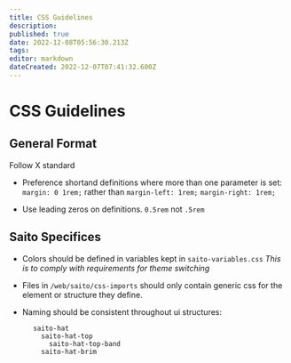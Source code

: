 ```yaml
---
title: CSS Guidelines
description: 
published: true
date: 2022-12-08T05:56:30.213Z
tags: 
editor: markdown
dateCreated: 2022-12-07T07:41:32.600Z
---
```


# CSS Guidelines

## General Format

Follow X standard

* Preference shortand definitions where more than one parameter is set:
  ```margin: 0 1rem;``` 
  rather than 
  ```margin-left: 1rem;```
  ```margin-right: 1rem;```
  
* Use leading zeros on definitions. ```0.5rem``` not ```.5rem``` 

## Saito Specifices

* Colors should be defined in variables kept in ```saito-variables.css``` 
  *This is to comply with requirements for theme switching*
  
* Files in ```/web/saito/css-imports``` should only contain generic css for the element or structure they define.

* Naming should be consistent throughout ui structures:
```
      saito-hat
        saito-hat-top
          saito-hat-top-band
        saito-hat-brim
```







